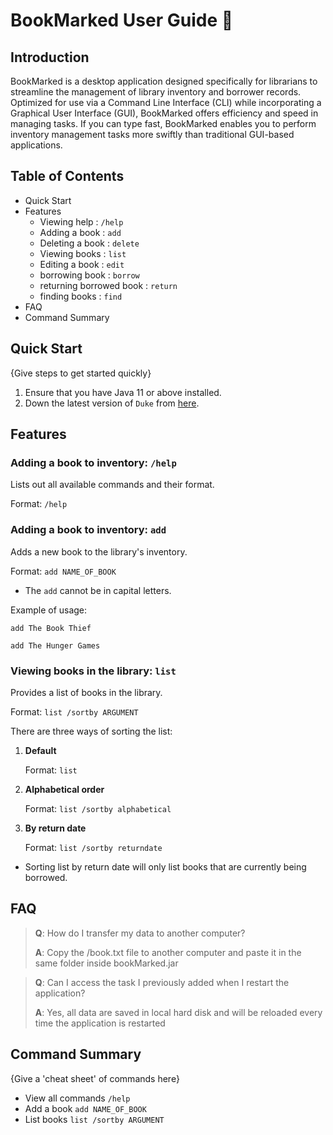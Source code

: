 # BookMarked User Guide 📖

## Introduction

BookMarked is a desktop application designed specifically for librarians to streamline
the management of library inventory and borrower records. Optimized for use via a
Command Line Interface (CLI) while incorporating a Graphical User Interface (GUI),
BookMarked offers efficiency and speed in managing tasks. If you can type fast,
BookMarked enables you to perform inventory management tasks more swiftly than
traditional GUI-based applications.

## Table of Contents
- Quick Start
- Features
  - Viewing help : `/help`
  - Adding a book : `add`
  - Deleting a book : `delete`
  - Viewing books : `list`
  - Editing a book : `edit`
  - borrowing book : `borrow`
  - returning borrowed book : `return`
  - finding books : `find`
- FAQ
- Command Summary

## Quick Start

{Give steps to get started quickly}

1. Ensure that you have Java 11 or above installed.
1. Down the latest version of `Duke` from [here](http://link.to/duke).

## Features
### Adding a book to inventory: `/help`
Lists out all available commands and their format.

Format: `/help`

### Adding a book to inventory: `add`
Adds a new book to the library's inventory.

Format: `add NAME_OF_BOOK`

* The `add` cannot be in capital letters.

Example of usage:

`add The Book Thief`

`add The Hunger Games`

### Viewing books in the library: `list`
Provides a list of books in the library.

Format: `list /sortby ARGUMENT`



There are three ways of sorting the list:
1. **Default**

   Format: `list`


2. **Alphabetical order**

   Format: `list /sortby alphabetical`


3. **By return date**

   Format: `list /sortby returndate`
* Sorting list by return date will only list books
  that are currently being borrowed.





## FAQ
> **Q**: How do I transfer my data to another computer?
>
> **A**: Copy the /book.txt file to another computer and paste it in the
> same folder inside bookMarked.jar

> **Q**: Can I access the task I previously added when I restart the application?
>
> **A**: Yes, all data are saved in local hard disk and will be reloaded every time
> the application is restarted

## Command Summary

{Give a 'cheat sheet' of commands here}

* View all commands `/help`
* Add a book `add NAME_OF_BOOK`
* List books `list /sortby ARGUMENT`
